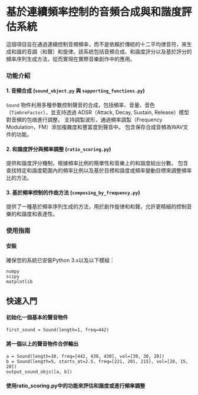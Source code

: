 基於連續頻率控制的音頻合成與和諧度評估系統
===  

  

這個項目旨在通過連續控制音頻頻率，而不是依賴於傳統的十二平均律音符，來生成和諧的音調（和聲）和旋律。該系統包括音頻合成、和諧度評分以及基於評分的頻率序列生成方法，從而實現在實際音樂創作中的應用。


        
### 功能介紹
#### 1. 音頻合成 (`sound_object.py` 與 `supporting_functions.py`) 
  `Sound` 物件利用多種參數控制聲音的合成，包括頻率、音量、音色（`TimbreFactor`），並支持透過 ADSR（Attack, Decay, Sustain, Release）模型對音頻的包络進行調整。
  支持調製波形，通過頻率調製（Frequency Modulation，FM）添加複雜度和豐富度到聲音中。
  包含保存合成音頻為WAV文件的功能。
#### 2. 和諧度評分與頻率調整 (`ratio_scoring.py`)
  提供和諧度評分機制，根據頻率比例的簡單性和音樂上的和諧度給出分數。
  包含查找特定和諧度範圍內的頻率比例以及基於目標和諧度或頻率變動目標來調整頻率比的方法。
#### 3. 基於頻率控制的作曲方法 (`composing_by_frequency.py`)
  提供了一種基於頻率序列生成的方法，用於創作旋律和和聲，允許更精細的控制音樂的和諧度和表達性。

### 使用指南

#### 安裝

確保您的系統已安裝Python 3.x以及以下模組：

    numpy  
    scipy  
    matplotlib
    
## 快速入門

#### 初始化一個基本的聲音物件
    first_sound = Sound(length=1, freq=442)
#### 將一個以上的聲音物件合併輸出
    a = Sound(length=10, freq=[442, 438, 430], vol=[30, 30, 20])
    b = Sound(length=5, starts_at=2.5, freq=[221, 201, 215], vol=[20, 15, 20])
    output_sound_objs([a, b])
#### 使用ratio_scoring.py中的功能來評估和諧度或進行頻率調整



